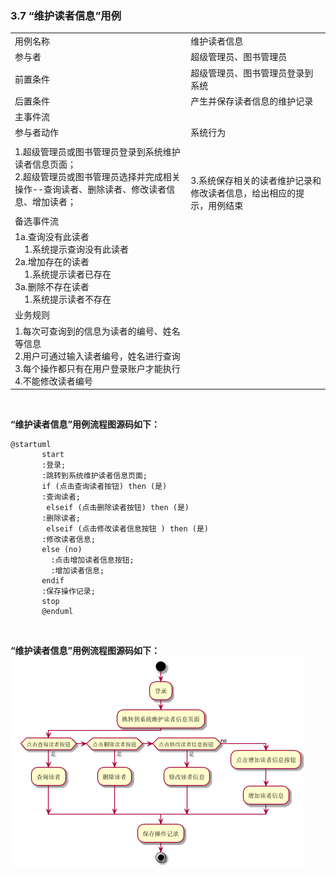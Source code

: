 ###     3.7 “维护读者信息”用例
|||
|:-------|:-------------| 
|用例名称|维护读者信息|
|参与者|超级管理员、图书管理员|
|前置条件|超级管理员、图书管理员登录到系统|
|后置条件|产生并保存读者信息的维护记录|
|主事件流|
|参与者动作|系统行为|
|1.超级管理员或图书管理员登录到系统维护读者信息页面；<br>2.超级管理员或图书管理员选择并完成相关操作--查询读者、删除读者、修改读者信息、增加读者；|<br><br><br>3.系统保存相关的读者维护记录和修改读者信息，给出相应的提示，用例结束|
|备选事件流|
|1a.查询没有此读者<br>&nbsp;&nbsp;&nbsp;&nbsp;1.系统提示查询没有此读者<br>2a.增加存在的读者<br>&nbsp;&nbsp;&nbsp;&nbsp;1.系统提示读者已存在<br>3a.删除不存在读者<br>&nbsp;&nbsp;&nbsp;&nbsp;1.系统提示读者不存在<br>|
|业务规则|
|1.每次可查询到的信息为读者的编号、姓名等信息<br>2.用户可通过输入读者编号，姓名进行查询<br>3.每个操作都只有在用户登录账户才能执行<br>4.不能修改读者编号|
<br>

**“维护读者信息”用例流程图源码如下：**
``` 
@startuml
       start
       :登录;
       :跳转到系统维护读者信息页面;
       if (点击查询读者按钮) then (是)
       :查询读者;
        elseif (点击删除读者按钮) then (是)
       :删除读者;
        elseif (点击修改读者信息按钮 ) then (是)
       :修改读者信息;
       else (no)
         :点击增加读者信息按钮;
         :增加读者信息;
       endif
       :保存操作记录;
       stop
       @enduml
```
<br>

**“维护读者信息”用例流程图源码如下：**
<br>
![uc1_flow](a_list_7.png)